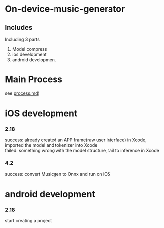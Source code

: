 # On-device-music-generator
## Includes
Including 3 parts
1. Model compress
2. ios development
3. android development

# Main Process
see [process.md](https://github.com/maxW2000/On-device-music-generator/blob/main/notes/progress.md))

# iOS development
### 2.18 
success: already created an APP frame(raw user interface) in Xcode, imported the model and tokenizer into Xcode <br>
failed: something wrong with the model structure, fail to inference in Xcode

### 4.2
success: convert Musicgen to Onnx and run on iOS

# android development
### 2.18 
start creating a project
